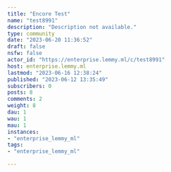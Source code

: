 ```yaml
---
title: "Encore Test" 
name: "test8991"
description: "Description not available."
type: community
date: "2023-06-20 11:36:52"
draft: false
nsfw: false
actor_id: "https://enterprise.lemmy.ml/c/test8991"
host: enterprise.lemmy.ml
lastmod: "2023-06-16 12:38:24"
published: "2023-06-12 13:35:49"
subscribers: 0
posts: 8
comments: 2
weight: 8
dau: 1
wau: 1
mau: 1
instances:
- "enterprise_lemmy_ml"
tags: 
- "enterprise_lemmy_ml"

---
```

